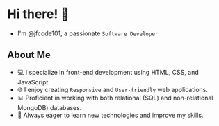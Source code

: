 # Hi there! 👋

-  I'm @jfcode101, a passionate `Software Developer`

## About Me
- 💻 I specialize in front-end development using HTML, CSS, and JavaScript.
- 🌐 I enjoy creating `Responsive` and `User-friendly` web applications.
- 📊 Proficient in working with both relational (SQL) and non-relational MongoDB) databases.
- 🚀 Always eager to learn new technologies and improve my skills.





